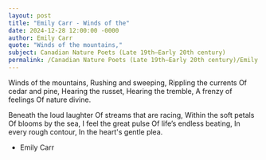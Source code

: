 ```yaml
---
layout: post
title: "Emily Carr - Winds of the"
date: 2024-12-28 12:00:00 -0000
author: Emily Carr
quote: "Winds of the mountains,"
subject: Canadian Nature Poets (Late 19th–Early 20th century)
permalink: /Canadian Nature Poets (Late 19th–Early 20th century)/Emily Carr/Emily Carr - Winds of the
---
```


Winds of the mountains,
Rushing and sweeping,
Rippling the currents
Of cedar and pine,
Hearing the russet,
Hearing the tremble,
A frenzy of feelings
Of nature divine.

Beneath the loud laughter
Of streams that are racing,
Within the soft petals
Of blooms by the sea,
I feel the great pulse
Of life’s endless beating,
In every rough contour,
In the heart's gentle plea.

- Emily Carr
